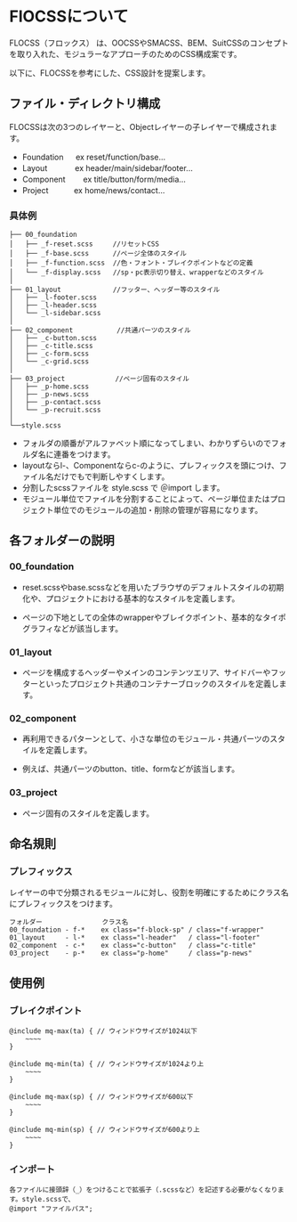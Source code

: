 # FlOCSSについて
FLOCSS（フロックス） は、OOCSSやSMACSS、BEM、SuitCSSのコンセプトを取り入れた、モジュラーなアプローチのためのCSS構成案です。

以下に、FLOCSSを参考にした、CSS設計を提案します。

## ファイル・ディレクトリ構成
FLOCSSは次の3つのレイヤーと、Objectレイヤーの子レイヤーで構成されます。

- Foundation 　 ex reset/function/base...
- Layout 　　　 ex header/main/sidebar/footer...
- Component 　　ex title/button/form/media...
- Project 　　　ex home/news/contact...

### 具体例
```
├── 00_foundation
│   ├── _f-reset.scss　　　//リセットCSS
│   ├── _f-base.scss　　　 //ページ全体のスタイル
│   ├── _f-function.scss  //色・フォント・ブレイクポイントなどの定義
│   └── _f-display.scss   //sp・pc表示切り替え、wrapperなどのスタイル
│
├── 01_layout             //フッター、ヘッダー等のスタイル
│   ├── _l-footer.scss
│   ├── _l-header.scss
│   └── _l-sidebar.scss
│
├── 02_component           //共通パーツのスタイル
│   ├── _c-button.scss
│   ├── _c-title.scss
│   ├── _c-form.scss
│   └── _c-grid.scss
│
├── 03_project　　　　　　　 //ページ固有のスタイル
│   ├── _p-home.scss
│   ├── _p-news.scss
│   ├── _p-contact.scss
│   └── _p-recruit.scss
│
└──style.scss
```
- フォルダの順番がアルファベット順になってしまい、わかりずらいのでフォルダ名に連番をつけます。
- layoutならl-、Componentならc-のように、プレフィックスを頭につけ、ファイル名だけでもで判断しやすくします。
- 分割したscssファイルを style.scss で ＠import します。
- モジュール単位でファイルを分割することによって、ページ単位またはプロジェクト単位でのモジュールの追加・削除の管理が容易になります。

## 各フォルダーの説明
### 00_foundation
- reset.scssやbase.scssなどを用いたブラウザのデフォルトスタイルの初期化や、プロジェクトにおける基本的なスタイルを定義します。 

- ページの下地としての全体のwrapperやブレイクポイント、基本的なタイポグラフィなどが該当します。

### 01_layout
- ページを構成するヘッダーやメインのコンテンツエリア、サイドバーやフッターといったプロジェクト共通のコンテナーブロックのスタイルを定義します。

### 02_component
- 再利用できるパターンとして、小さな単位のモジュール・共通パーツのスタイルを定義します。

- 例えば、共通パーツのbutton、title、formなどが該当します。

### 03_project
- ページ固有のスタイルを定義します。


## 命名規則
### プレフィックス
レイヤーの中で分類されるモジュールに対し、役割を明確にするためにクラス名にプレフィックスをつけます。
```
フォルダー　　　　　　　　　クラス名
00_foundation - f-*    ex class="f-block-sp" / class="f-wrapper"
01_layout     - l-*    ex class="l-header"   / class="l-footer"
02_component  - c-*    ex class="c-button"   / class="c-title"
03_project    - p-*    ex class="p-home"     / class="p-news"
```

## 使用例
### ブレイクポイント
```
@include mq-max(ta) { // ウィンドウサイズが1024以下
    ~~~~
}

@include mq-min(ta) { // ウィンドウサイズが1024より上
    ~~~~
}

@include mq-max(sp) { // ウィンドウサイズが600以下
    ~~~~
}

@include mq-min(sp) { // ウィンドウサイズが600より上
    ~~~~
}
```
### インポート
```
各ファイルに接頭辞（_）をつけることで拡張子（.scssなど）を記述する必要がなくなります。style.scssで、
@import "ファイルパス";
```

